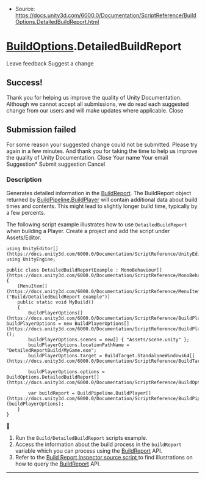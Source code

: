 * Source: https://docs.unity3d.com/6000.0/Documentation/ScriptReference/BuildOptions.DetailedBuildReport.html

#  [BuildOptions](https://docs.unity3d.com/6000.0/Documentation/ScriptReference/BuildOptions.html).DetailedBuildReport
Leave feedback
Suggest a change
## Success!
Thank you for helping us improve the quality of Unity Documentation. Although we cannot accept all submissions, we do read each suggested change from our users and will make updates where applicable.
Close
## Submission failed
For some reason your suggested change could not be submitted. Please <a>try again</a> in a few minutes. And thank you for taking the time to help us improve the quality of Unity Documentation.
Close
Your name Your email Suggestion* Submit suggestion
Cancel
### Description
Generates detailed information in the [BuildReport](https://docs.unity3d.com/6000.0/Documentation/ScriptReference/Build.Reporting.BuildReport.html).
The BuildReport object returned by [BuildPipeline.BuildPlayer](https://docs.unity3d.com/6000.0/Documentation/ScriptReference/BuildPipeline.BuildPlayer.html) will contain additional data about build times and contents. This might lead to slightly longer build time, typically by a few percents.  
  
The following script example illustrates how to use `DetailedBuildReport` when building a Player. Create a project and add the script under Assets/Editor.
```
using UnityEditor[](https://docs.unity3d.com/6000.0/Documentation/ScriptReference/UnityEditor.html);
using UnityEngine;  
  
public class DetailedBuildReportExample : MonoBehaviour[](https://docs.unity3d.com/6000.0/Documentation/ScriptReference/MonoBehaviour.html)
{
    [MenuItem[](https://docs.unity3d.com/6000.0/Documentation/ScriptReference/MenuItem.html)("Build/DetailedBuildReport example")]
    public static void MyBuild()
    {
        BuildPlayerOptions[](https://docs.unity3d.com/6000.0/Documentation/ScriptReference/BuildPlayerOptions.html) buildPlayerOptions = new BuildPlayerOptions[](https://docs.unity3d.com/6000.0/Documentation/ScriptReference/BuildPlayerOptions.html)();
        buildPlayerOptions.scenes = new[] { "Assets/scene.unity" };
        buildPlayerOptions.locationPathName = "DetailedReportBuild/MyGame.exe";
        buildPlayerOptions.target = BuildTarget.StandaloneWindows64[](https://docs.unity3d.com/6000.0/Documentation/ScriptReference/BuildTarget.StandaloneWindows64.html);  
  
        buildPlayerOptions.options = BuildOptions.DetailedBuildReport[](https://docs.unity3d.com/6000.0/Documentation/ScriptReference/BuildOptions.DetailedBuildReport.html);  
  
        var buildReport = BuildPipeline.BuildPlayer[](https://docs.unity3d.com/6000.0/Documentation/ScriptReference/BuildPipeline.BuildPlayer.html)(buildPlayerOptions);
    }
}

```

  1. Run the `Build/DetailedBuildReport` scripts example.
  2. Access the information about the build process in the `buildReport` variable which you can process using the [BuildReport](https://docs.unity3d.com/6000.0/Documentation/ScriptReference/Build.Reporting.BuildReport.html) API.
  3. Refer to the [Build Report Inspector source script ](https://github.com/Unity-Technologies/BuildReportInspector) to find illustrations on how to query the [BuildReport](https://docs.unity3d.com/6000.0/Documentation/ScriptReference/Build.Reporting.BuildReport.html) API.


* * *
